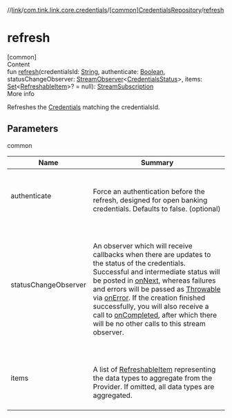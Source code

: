 //[link](../../index.md)/[com.tink.link.core.credentials](../index.md)/[[common]CredentialsRepository](index.md)/[refresh](refresh.md)



# refresh  
[common]  
Content  
fun [refresh](refresh.md)(credentialsId: [String](https://kotlinlang.org/api/latest/jvm/stdlib/kotlin/-string/index.html), authenticate: [Boolean](https://kotlinlang.org/api/latest/jvm/stdlib/kotlin/-boolean/index.html), statusChangeObserver: [StreamObserver](../../com.tink.service.streaming.publisher/[common]-stream-observer/index.md)<[CredentialsStatus](../[common]-credentials-status/index.md)>, items: [Set](https://kotlinlang.org/api/latest/jvm/stdlib/kotlin.collections/-set/index.html)<[RefreshableItem](../../com.tink.model.credentials/[common]-refreshable-item/index.md)>? = null): [StreamSubscription](../../com.tink.service.streaming.publisher/[common]-stream-subscription/index.md)  
More info  


Refreshes the [Credentials](../../com.tink.model.credentials/[common]-credentials/index.md) matching the credentialsId.



## Parameters  
  
common  
  
|  Name|  Summary| 
|---|---|
| <a name="com.tink.link.core.credentials/CredentialsRepository/refresh/#kotlin.String#kotlin.Boolean#com.tink.service.streaming.publisher.StreamObserver[com.tink.link.core.credentials.CredentialsStatus]#kotlin.collections.Set[com.tink.model.credentials.RefreshableItem]?/PointingToDeclaration/"></a>authenticate| <a name="com.tink.link.core.credentials/CredentialsRepository/refresh/#kotlin.String#kotlin.Boolean#com.tink.service.streaming.publisher.StreamObserver[com.tink.link.core.credentials.CredentialsStatus]#kotlin.collections.Set[com.tink.model.credentials.RefreshableItem]?/PointingToDeclaration/"></a><br><br>Force an authentication before the refresh, designed for open banking credentials. Defaults to false. (optional)<br><br>
| <a name="com.tink.link.core.credentials/CredentialsRepository/refresh/#kotlin.String#kotlin.Boolean#com.tink.service.streaming.publisher.StreamObserver[com.tink.link.core.credentials.CredentialsStatus]#kotlin.collections.Set[com.tink.model.credentials.RefreshableItem]?/PointingToDeclaration/"></a>statusChangeObserver| <a name="com.tink.link.core.credentials/CredentialsRepository/refresh/#kotlin.String#kotlin.Boolean#com.tink.service.streaming.publisher.StreamObserver[com.tink.link.core.credentials.CredentialsStatus]#kotlin.collections.Set[com.tink.model.credentials.RefreshableItem]?/PointingToDeclaration/"></a><br><br>An observer which will receive callbacks when there are updates to the status of the credentials. Successful and intermediate status will be posted in [onNext](../../com.tink.service.streaming.publisher/[common]-stream-observer/on-next.md), whereas failures and errors will be passed as [Throwable](https://kotlinlang.org/api/latest/jvm/stdlib/kotlin/-throwable/index.html) via [onError](../../com.tink.service.streaming.publisher/[common]-stream-observer/on-error.md). If the creation finished successfully, you will also receive a call to [onCompleted](../../com.tink.service.streaming.publisher/[common]-stream-observer/on-completed.md), after which there will be no other calls to this stream observer.<br><br>
| <a name="com.tink.link.core.credentials/CredentialsRepository/refresh/#kotlin.String#kotlin.Boolean#com.tink.service.streaming.publisher.StreamObserver[com.tink.link.core.credentials.CredentialsStatus]#kotlin.collections.Set[com.tink.model.credentials.RefreshableItem]?/PointingToDeclaration/"></a>items| <a name="com.tink.link.core.credentials/CredentialsRepository/refresh/#kotlin.String#kotlin.Boolean#com.tink.service.streaming.publisher.StreamObserver[com.tink.link.core.credentials.CredentialsStatus]#kotlin.collections.Set[com.tink.model.credentials.RefreshableItem]?/PointingToDeclaration/"></a><br><br>A list of [RefreshableItem](../../com.tink.model.credentials/[common]-refreshable-item/index.md) representing the data types to aggregate from the Provider. If omitted, all data types are aggregated.<br><br>
  
  



